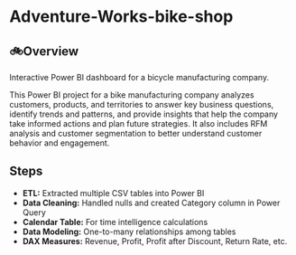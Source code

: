 # Adventure-Works-bike-shop
## 🚲Overview

Interactive Power BI dashboard for a bicycle manufacturing company.  

This Power BI project for a bike manufacturing company analyzes customers, products, and territories to answer key business questions, identify trends and patterns, and provide insights that help the company take informed actions and plan future strategies. It also includes RFM analysis and customer segmentation to better understand customer behavior and engagement.
## Steps
- **ETL:** Extracted multiple CSV tables into Power BI
- **Data Cleaning:** Handled nulls and created Category column in Power Query
- **Calendar Table:** For time intelligence calculations
- **Data Modeling:** One-to-many relationships among tables
- **DAX Measures:** Revenue, Profit, Profit after Discount, Return Rate, etc.

